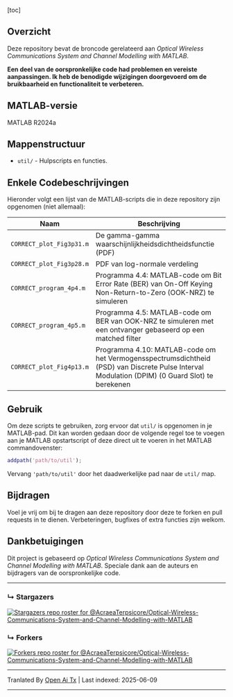 [toc]

## Overzicht

Deze repository bevat de broncode gerelateerd aan *Optical Wireless Communications System and Channel Modelling with MATLAB*.

**Een deel van de oorspronkelijke code had problemen en vereiste aanpassingen. Ik heb de benodigde wijzigingen doorgevoerd om de bruikbaarheid en functionaliteit te verbeteren.**


## MATLAB-versie

MATLAB R2024a

## Mappenstructuur

- `util/` - Hulpscripts en functies.

## Enkele Codebeschrijvingen

Hieronder volgt een lijst van de MATLAB-scripts die in deze repository zijn opgenomen (niet allemaal):

| Naam                      | Beschrijving                                                                                                                        |
| ------------------------- | ----------------------------------------------------------------------------------------------------------------------------------- |
| `CORRECT_plot_Fig3p31.m`  | De gamma-gamma waarschijnlijkheidsdichtheidsfunctie (PDF)                                                                           |
| `CORRECT_plot_Fig3p28.m`  | PDF van log-normale verdeling                                                                                                      |
| `CORRECT_program_4p4.m`   | Programma 4.4: MATLAB-code om Bit Error Rate (BER) van On-Off Keying Non-Return-to-Zero (OOK-NRZ) te simuleren                     |
| `CORRECT_program_4p5.m`   | Programma 4.5: MATLAB-code om BER van OOK-NRZ te simuleren met een ontvanger gebaseerd op een matched filter                       |
| `CORRECT_plot_Fig4p13.m`  | Programma 4.10: MATLAB-code om het Vermogensspectrumsdichtheid (PSD) van Discrete Pulse Interval Modulation (DPIM) (0 Guard Slot) te berekenen |

## Gebruik

Om deze scripts te gebruiken, zorg ervoor dat `util/` is opgenomen in je MATLAB-pad. Dit kan worden gedaan door de volgende regel toe te voegen aan je MATLAB opstartscript of deze direct uit te voeren in het MATLAB commandovenster:

```matlab
addpath('path/to/util');
```

Vervang `'path/to/util'` door het daadwerkelijke pad naar de `util/` map.

## Bijdragen

Voel je vrij om bij te dragen aan deze repository door deze te forken en pull requests in te dienen. Verbeteringen, bugfixes of extra functies zijn welkom.

## Dankbetuigingen

Dit project is gebaseerd op *Optical Wireless Communications System and Channel Modelling with MATLAB*. Speciale dank aan de auteurs en bijdragers van de oorspronkelijke code.

---



### &#8627; Stargazers
[![Stargazers repo roster for @AcraeaTerpsicore/Optical-Wireless-Communications-System-and-Channel-Modelling-with-MATLAB](http://reporoster.com/stars/AcraeaTerpsicore/Optical-Wireless-Communications-System-and-Channel-Modelling-with-MATLAB)](https://github.com/AcraeaTerpsicore/Optical-Wireless-Communications-System-and-Channel-Modelling-with-MATLAB/stargazers)

### &#8627; Forkers
[![Forkers repo roster for @AcraeaTerpsicore/Optical-Wireless-Communications-System-and-Channel-Modelling-with-MATLAB](http://reporoster.com/forks/AcraeaTerpsicore/Optical-Wireless-Communications-System-and-Channel-Modelling-with-MATLAB)](https://github.com/AcraeaTerpsicore/Optical-Wireless-Communications-System-and-Channel-Modelling-with-MATLAB/network/members)



---

Tranlated By [Open Ai Tx](https://github.com/OpenAiTx/OpenAiTx) | Last indexed: 2025-06-09

---